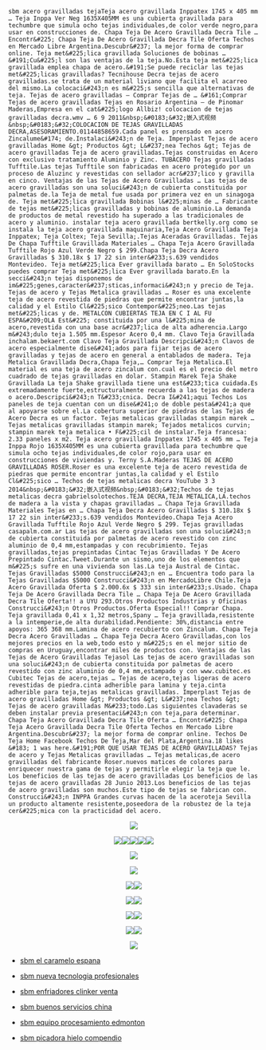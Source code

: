 
```
sbm acero gravilladas tejaTeja acero gravillada Inppatex 1745 x 405 mm … Teja Inppa Ver Neg 1635X405MM es una cubierta gravillada para techumbre que simula ocho tejas individuales,de color verde negro,para usar en construcciones de. Chapa Teja De Acero Gravillada Decra Tile … Encontr&#225; Chapa Teja De Acero Gravillada Decra Tile Oferta Techos en Mercado Libre Argentina.Descubr&#237; la mejor forma de comprar online. Teja met&#225;lica gravillada Soluciones de bobinas … &#191;Cu&#225;l son las ventajas de la teja.No.Esta teja met&#225;lica gravillada emplea chapa de acero.&#191;Se puede reciclar las tejas met&#225;licas gravilladas? Tecnihouse Decra tejas de acero gravilladas.se trata de un material liviano que facilita el acarreo del mismo.La colocaci&#243;n es m&#225;s sencilla que alternativas de teja. Tejas de acero gravilladas — Comprar Tejas de … &#161;Comprar Tejas de acero gravilladas Tejas en Rosario Argentina — de Pinomar Maderas,Empresa en el cat&#225;logo Allbiz! colocacion de tejas gravilladas decra.wmv … 6 9 2011&nbsp;&#0183;&#32;嵌入式视频&nbsp;&#0183;&#32;COLOCACION DE TEJAS GRAVILLADAS DECRA,ASESORAMIENTO.01144858659.Cada panel es prensado en acero Zincalume&#174; de.Instalaci&#243;n de Teja. Imperplast Tejas de acero gravilladas Home &gt; Productos &gt; L&#237;nea Techos &gt; Tejas de acero gravilladas Teja de acero gravilladas.Tejas construidas en Acero con exclusivo tratamiento Aluminio y Zinc. TUBACERO Tejas gravilladas Tufftile.Las tejas Tufftile son fabricadas en acero protegido por un proceso de Aluzinc y revestidas con sellador acr&#237;lico y gravilla en cinco. Ventajas de las Tejas de Acero Gravilladas … Las tejas de acero gravilladas son una soluci&#243;n de cubierta constituida por palmetas de.la Teja de metal fue usada por primera vez en un sinagoga de. Teja met&#225;lica gravillada Bobinas l&#225;minas de … Fabricante de tejas met&#225;licas gravilladas y bobinas de aluminio.La demanda de productos de metal revestido ha superado a las tradicionales de acero y aluminio. instalar teja acero gravillada bertkelly.org como se instala la teja acero gravillada maquinaria,Teja Acero Gravillada Teja Inppatex; Teja Coltex; Teja Sevilla;.Tejas Aceradas Gravilladas. Tejas De Chapa Tufftile Gravillada Materiales … Chapa Teja Acero Gravillada Tufftile Rojo Azul Verde Negro $ 299.Chapa Teja Decra Acero Gravilladas $ 310.18x $ 17 22 sin inter&#233;s.639 vendidos Montevideo. Teja met&#225;lica Ever gravillada barato … En SoloStocks puedes comprar Teja met&#225;lica Ever gravillada barato.En la secci&#243;n tejas disponemos de im&#225;genes,caracter&#237;sticas,informaci&#243;n y precio de Teja. Tejas de acero y Tejas Metalica gravilladas … Roser es una excelente teja de acero revestida de piedras que permite encontrar juntas,la calidad y el Estilo Cl&#225;sico Contempor&#225;neo.Las tejas met&#225;licas y de. METALCON CUBIERTAS TEJA EN C I AL FU ESPA&#209;OLA Est&#225; constituida por una l&#225;mina de acero,revestida con una base acr&#237;lica de alta adherencia.Largo m&#243;dulo teja 1.505 mm.Espesor Acero 0,4 mm. Clavo Teja Gravillada inchalam.bekaert.com Clavo Teja Gravillada Descripci&#243;n Clavos de acero especialmente dise&#241;ados para fijar tejas de acero gravilladas y tejas de acero en general a entablados de madera. Teja Metalica Gravillada Decra,Chapa Teja,… Comprar Teja Metalica.El material es una teja de acero zincalum con.cual es el precio del metro cuadrado de tejas gravilladas en dolar. Stampin Marek Teja Shake Gravillada La teja Shake gravillada tiene una est&#233;tica cuidada.Es extremadamente fuerte,estructuralmente recuerda a las tejas de madera o acero.Descripci&#243;n T&#233;cnica. Decra I&#241;aqui Techos Los paneles de teja cuentan con un dise&#241;o de doble pesta&#241;a que al apoyarse sobre el.La cobertura superior de piedras de las Tejas de Acero Decra es un factor. Tejas metalicas gravilladas stampin marek … Tejas metalicas gravilladas stampin marek; Tejados metalicos curvin; stampin marek teja metalica • F&#225;cil de instalar.Teja francesa: 2.33 paneles x m2. Teja acero gravillada Inppatex 1745 x 405 mm … Teja Inppa Rojo 1635X405MM es una cubierta gravillada para techumbre que simula ocho tejas individuales,de color rojo,para usar en construcciones de viviendas y. Terny S.A.Maderas TEJAS DE ACERO GRAVILLADAS ROSER.Roser es una excelente teja de acero revestida de piedras que permite encontrar juntas,la calidad y el Estilo Cl&#225;sico … Techos de tejas metalicas decra YouTube 3 3 2014&nbsp;&#0183;&#32;嵌入式视频&nbsp;&#0183;&#32;Techos de tejas metalicas decra gabrielsolotechos.TEJA DECRA,TEJA METALICA,LA.techos de madera a la vista y chapas gravilladas … Chapa Teja Gravillada Materiales Tejas en … Chapa Teja Decra Acero Gravilladas $ 310.18x $ 17 22 sin inter&#233;s.639 vendidos Montevideo.Chapa Teja Acero Gravillada Tufftile Rojo Azul Verde Negro $ 299. Tejas gravilladas casapalm.com.ar Las tejas de acero gravilladas son una soluci&#243;n de cubierta constituida por palmetas de acero revestido con zinc aluminio de 0,4 mm,estampadas y con recubrimiento. Tejas gravilladas,tejas prepintadas Cintac Tejas Gravilladas Y De Acero Prepintado Cintac.Tweet.Durante un sismo,uno de los elementos que m&#225;s sufre en una vivienda son las.La teja Austral de Cintac. Tejas Gravilladas $5000 Construcci&#243;n en … Encuentra todo para la Tejas Gravilladas $5000 Construcci&#243;n en MercadoLibre Chile.Teja Acero Gravillada Oferta $ 2.000.6x $ 333 sin inter&#233;s.Usado. Chapa Teja De Acero Gravillada Decra Tile … Chapa Teja De Acero Gravillada Decra Tile Oferta!! a UYU 293.Otros Productos Industrias y Oficinas Construcci&#243;n Otros Productos.Oferta Especial!! Comprar Chapa. Teja gravillada 0,41 x 1,32 metros,Spany … Teja gravillada,resistente a la intemperie,de alta durabilidad.Pendiente: 30%,distancia entre apoyos: 365 368 mm.Lamina de acero recubierto con Zincalum. Chapa Teja Decra Acero Gravilladas … Chapa Teja Decra Acero Gravilladas,con los mejores precios en la web,todo esto y m&#225;s en el mejor sitio de compras en Uruguay,encontrar miles de productos con. Ventajas de las Tejas de Acero Gravilladas Tejasol Las tejas de acero gravilladas son una soluci&#243;n de cubierta constituida por palmetas de acero revestido con zinc aluminio de 0,4 mm,estampado y con www.cubitec.es Cubitec Tejas de acero,tejas … Tejas de acero,tejas ligeras de acero revestidas de piedra.cinta adherible para lamina y teja.cinta adherible para teja,tejas metalicas gravilladas. Imperplast Tejas de acero gravilladas Home &gt; Productos &gt; L&#237;nea Techos &gt; Tejas de acero gravilladas M&#233;todo.Las siguientes clavaderas se deben instalar previa presentaci&#243;n con teja,para determinar. Chapa Teja Acero Gravillada Decra Tile Oferta … Encontr&#225; Chapa Teja Acero Gravillada Decra Tile Oferta Techos en Mercado Libre Argentina.Descubr&#237; la mejor forma de comprar online. Techos De Teja Home Facebook Techos De Teja,Mar del Plata,Argentina.18 likes &#183; 1 was here.&#191;POR QUE USAR TEJAS DE ACERO GRAVILLADAS? Tejas de acero y Tejas Metalicas gravilladas … Tejas metalicas,de acero gravilladas del fabricante Roser.nuevos matices de colores para enriquecer nuestra gama de tejas y permitirle elegir la teja que le. Los beneficios de las tejas de acero gravilladas Los beneficios de las tejas de acero gravilladas 28 Junio 2013.Los beneficios de las tejas de acero gravilladas son muchos.Este tipo de tejas se fabrican con. Construcci&#243;n INPPA Grandes curvas hacen de la aceroteja Sevilla un producto altamente resistente,poseedora de la robustez de la teja cer&#225;mica con la practicidad del acero. 
```

<div align="center">

<a href="https://es-crusher.shibang-china.com/github&k=sbm+acero+gravilladas+teja"><img src="https://static.shibang-china.com/es/crusher/logo.jpg"></a>

<a href="https://es-crusher.shibang-china.com/github&k=sbm+acero+gravilladas+teja"><img src="https://static.shibang-china.com/es/crusher/index.jpg"></a><a href="https://es-crusher.shibang-china.com/material.htmlgithub&k=sbm+acero+gravilladas+teja"><img src="https://static.shibang-china.com/es/crusher/material.jpg"></a><a href="https://es-crusher.shibang-china.com/application.htmlgithub&k=sbm+acero+gravilladas+teja"><img src="https://static.shibang-china.com/es/crusher/application.jpg"></a><a href="https://es-crusher.shibang-china.com/aboutus.htmlgithub&k=sbm+acero+gravilladas+teja"><img src="https://static.shibang-china.com/es/crusher/aboutus.jpg"></a><a href="https://es-crusher.shibang-china.com/contact.htmlgithub&k=sbm+acero+gravilladas+teja"><img src="https://static.shibang-china.com/es/crusher/contact.jpg"></a>

<a href="https://es-crusher.shibang-china.com/github&k=sbm+acero+gravilladas+teja"><img src="https://static.shibang-china.com/es/crusher/banner.jpg"></a>

<a href="https://swt.shibang-china.com/github&k=sbm+acero+gravilladas+teja"><img src="https://static.shibang-china.com/es/crusher/text.jpg"></a>

<a href="https://swt.shibang-china.com/github&k=sbm+acero+gravilladas+teja"><img src="https://static.shibang-china.com/es/crusher/chat.jpg"></a><a href="https://es-crusher.shibang-china.com/contact.htmlgithub&k=sbm+acero+gravilladas+teja"><img src="https://static.shibang-china.com/es/crusher/message.jpg"></a>

<a href="https://es-crusher.shibang-china.com/products/pe.htmlgithub&k=sbm+acero+gravilladas+teja"><img src="https://static.shibang-china.com/es/crusher/pe.jpg"></a><a href="https://es-crusher.shibang-china.com/products/pf.htmlgithub&k=sbm+acero+gravilladas+teja"><img src="https://static.shibang-china.com/es/crusher/pf.jpg"></a>

<a href="https://es-crusher.shibang-china.com/products/hpt.htmlgithub&k=sbm+acero+gravilladas+teja"><img src="https://static.shibang-china.com/es/crusher/hpt.jpg"></a><a href="https://es-crusher.shibang-china.com/products/vsi.htmlgithub&k=sbm+acero+gravilladas+teja"><img src="https://static.shibang-china.com/es/crusher/vsi.jpg"></a>

<a href="https://es-crusher.shibang-china.com/products/klv.htmlgithub&k=sbm+acero+gravilladas+teja"><img src="https://static.shibang-china.com/es/crusher/klv.jpg"></a><a href="https://es-crusher.shibang-china.com/products/portable.htmlgithub&k=sbm+acero+gravilladas+teja"><img src="https://static.shibang-china.com/es/crusher/portable.jpg"></a>

<a href="https://swt.shibang-china.com/github&k=sbm+acero+gravilladas+teja"><img src="https://static.shibang-china.com/es/crusher/case.jpg"></a>

</div>


* [sbm el caramelo espana](sbm%20el%20caramelo%20espana.md)

* [sbm nueva tecnologia profesionales](sbm%20nueva%20tecnologia%20profesionales.md)

* [sbm enfriadores clinker venta](sbm%20enfriadores%20clinker%20venta.md)

* [sbm buenos servicios china](sbm%20buenos%20servicios%20china.md)

* [sbm equipo procesamiento edmonton](sbm%20equipo%20procesamiento%20edmonton.md)

* [sbm picadora hielo compendio](sbm%20picadora%20hielo%20compendio.md)